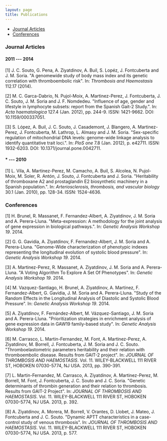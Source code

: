 ```yaml
---
layout: page
title: Publications
---
```


<div class="navbar">
    <div class="navbar-inner">
        <ul class="nav">
            <li><a href="#articles">Journal Articles</a></li>
            <li><a href="#conferences">Conferences</a></li>            
        </ul>
    </div>
</div>










### <a name="articles"></a>Journal Articles



#### 2011 --- 2014

[1] J. C. Souto, G. Pena, A. Ziyatdinov, A. Buil, S. Lopéz, J.
Fontcuberta and J. M. Soria. "A genomewide study of body mass
index and its genetic correlation with thromboembolic risk". In:
_Thrombosis and Haemostasis_ 112.17 (2014).

[2] M. C. Garca-Dabrio, N. Pujol-Moix, A. Martinez-Perez, J.
Fontcuberta, J. C. Souto, J. M. Soria and J. F. Nomdedeu.
"Influence of age, gender and lifestyle in lymphocyte subsets:
report from the Spanish Gait-2 Study.". In: _Acta haematologica_
127.4 (Jan. 2012), pp. 244-9. ISSN: 1421-9662. DOI:
10.1159/000337051.

[3] S. López, A. Buil, J. C. Souto, J. Casademont, J. Blangero, A.
Martinez-Perez, J. Fontcuberta, M. Lathrop, L. Almasy and J. M.
Soria. "Sex-specific regulation of mitochondrial DNA levels:
genome-wide linkage analysis to identify quantitative trait
loci.". In: _PloS one_ 7.8 (Jan. 2012), p. e42711. ISSN:
1932-6203. DOI: 10.1371/journal.pone.0042711.

#### * --- 2010

[1] L. Vila, A. Martinez-Perez, M. Camacho, A. Buil, S. Alcolea,
N. Pujol-Moix, M. Soler, R. Antón, J. Souto, J. Fontcuberta and J.
Soria. "Heritability of thromboxane A2 and prostaglandin E2
biosynthetic machinery in a Spanish population.". In:
_Arteriosclerosis, thrombosis, and vascular biology_ 30.1 (Jan.
2010), pp. 128-34. ISSN: 1524-4636.

### <a name="conferences"></a>Conferences




[1] H. Brunel, R. Massanet, F. Fernandez-Albert, A. Ziyatdinov, J.
M. Soria and A. Perera-Lluna. "Meta-expression: A methodology for
the joint analysis of gene expression in biological pathways.".
In: _Genetic Analysis Workshop 19_. 2014.

[2] G. G. Gavidia, A. Ziyatdinov, F. Fernandez-Albert, J. M. Soria
and A. Perera-Lluna. "Genome-Wide characterization of phenotypic
indexes representing the longitudinal evolution of systolic blood
pressure". In: _Genetic Analysis Workshop 19_. 2014.

[3] A. Martinez-Perez, R. Massanet, A. Ziyatdinov, J. M. Soria and
A. Perera-Lluna. "A Voting Algorithm To Explore A Set Of
Phenotypes". In: _Genetic Analysis Workshop 19_. 2014.

[4] M. Vazquez-Santiago, H. Brunel, A. Ziyatdinov, A. Martinez, F.
Fernandez-Albert, G. Gavidia, J. M. Soria and A. Perera-Lluna.
"Study of the Random Effects in the Longitudinal Analysis of
Diastolic and Systolic Blood Pressure". In: _Genetic Analysis
Workshop 19_. 2014.

[5] A. Ziyatdinov, F. Fernández-Albert, M. Vázquez-Santiago, J. M.
Soria and A. Perera-Lluna. "Prioritization strategies in
enrichment analysis of gene expression data in GAW19 family-based
study". In: _Genetic Analysis Workshop 19_. 2014.

[6] M. Carrasco, L. Martin-Fernandez, M. Font, A. Martinez-Perez,
A. Ziyatdinov, M. Borrell, J. Fontcuberta, J. M. Soria and J. C.
Souto. "Thromboelastometric parameters heritability and their
relation with thromboembolic disease. Results from GAIT-2
project". In: _JOURNAL OF THROMBOSIS AND HAEMOSTASIS_. Vol. 11.
WILEY-BLACKWELL 111 RIVER ST, HOBOKEN 07030-5774, NJ USA. 2013,
pp. 390-391.

[7] L. Martin-Fernandez, M. Carrasco, A. Ziyatdinov, A.
Martinez-Perez, M. Borrell, M. Font, J. Fontcuberta, J. C. Souto
and J. C. Soria. "Genetic determinants of thrombin generation and
their relation to thrombosis. Results from GAIT-2 Project". In:
_JOURNAL OF THROMBOSIS AND HAEMOSTASIS_. Vol. 11. WILEY-BLACKWELL
111 RIVER ST, HOBOKEN 07030-5774, NJ USA. 2013, p. 392.

[8] A. Ziyatdinov, A. Morera, M. Borrell, V. Orantes, D. Llobet,
J. Mateo, J. Fontcuberta and J. C. Souto. "Dynamic APTT
characteristics in a case-control study of venous thrombosis". In:
_JOURNAL OF THROMBOSIS AND HAEMOSTASIS_. Vol. 11. WILEY-BLACKWELL
111 RIVER ST, HOBOKEN 07030-5774, NJ USA. 2013, p. 577.

